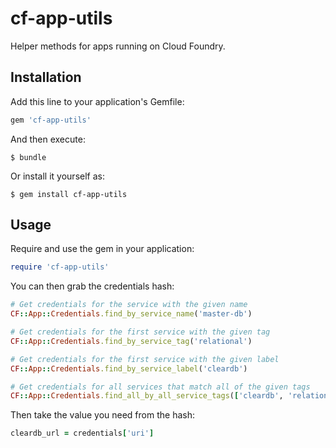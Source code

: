 # cf-app-utils

Helper methods for apps running on Cloud Foundry.

## Installation

Add this line to your application's Gemfile:

```ruby
gem 'cf-app-utils'
```

And then execute:

    $ bundle

Or install it yourself as:

    $ gem install cf-app-utils

## Usage

Require and use the gem in your application:

```ruby
require 'cf-app-utils'
```

You can then grab the credentials hash:

```ruby
# Get credentials for the service with the given name
CF::App::Credentials.find_by_service_name('master-db')

# Get credentials for the first service with the given tag
CF::App::Credentials.find_by_service_tag('relational')

# Get credentials for the first service with the given label
CF::App::Credentials.find_by_service_label('cleardb')

# Get credentials for all services that match all of the given tags
CF::App::Credentials.find_all_by_all_service_tags(['cleardb', 'relational'])
```

Then take the value you need from the hash:

```ruby
cleardb_url = credentials['uri']
